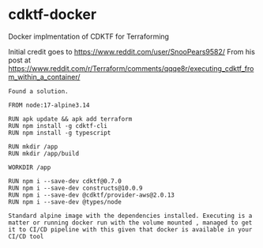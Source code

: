 # cdktf-docker
Docker implmentation of CDKTF for Terraforming

Initial credit goes to https://www.reddit.com/user/SnooPears9582/
From his post at https://www.reddit.com/r/Terraform/comments/qqqe8r/executing_cdktf_from_within_a_container/

```
Found a solution.

FROM node:17-alpine3.14

RUN apk update && apk add terraform
RUN npm install -g cdktf-cli
RUN npm install -g typescript

RUN mkdir /app
RUN mkdir /app/build

WORKDIR /app

RUN npm i --save-dev cdktf@0.7.0
RUN npm i --save-dev constructs@10.0.9
RUN npm i --save-dev @cdktf/provider-aws@2.0.13
RUN npm i --save-dev @types/node

Standard alpine image with the dependencies installed. Executing is a matter or running docker run with the volume mounted , managed to get it to CI/CD pipeline with this given that docker is available in your CI/CD tool
```
